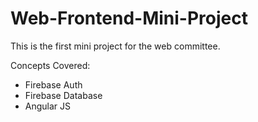 # Web-Frontend-Mini-Project
This is the first mini project for the web committee.

Concepts Covered:
- Firebase Auth
- Firebase Database
- Angular JS